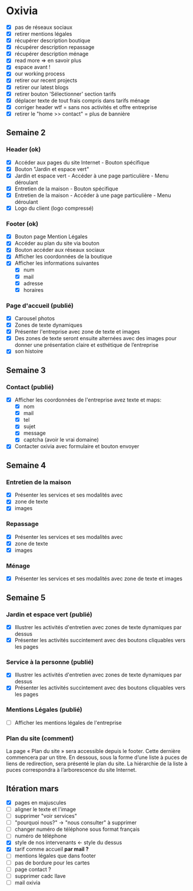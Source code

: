 # Oxivia

- [x] pas de réseaux sociaux
- [x] retirer mentions légales
- [x] récupérer description boutique
- [x] récupérer description repassage
- [x] récupérer description ménage
- [x] read more => en savoir plus
- [x] espace avant !
- [x] our working process
- [x] retirer our recent projects
- [x] retirer our latest blogs
- [x] retirer bouton 'Sélectionner' section tarifs
- [x] déplacer texte de tout frais compris dans tarifs ménage
- [x] corriger header wtf = sans nos activités et offre entreprise
- [x] retirer le "home >> contact" = plus de bannière

## Semaine 2
### Header (ok)
- [x] Accéder aux pages du site Internet - Bouton spécifique
- [x] Bouton "Jardin et espace vert"
- [x] Jardin et espace vert - Accéder à une page particulière - Menu déroulant
- [x] Entretien de la maison - Bouton spécifique
- [x] Entretien de la maison - Accéder à une page particulière - Menu déroulant
- [x] Logo du client (logo compressé)

### Footer (ok)
- [x] Bouton page Mention Légales
- [x] Accéder au plan du site via bouton
- [x] Bouton accéder aux réseaux sociaux
- [x] Afficher les coordonnées de la boutique
- [x] Afficher les informations suivantes
	- [x] num
	- [x] mail
	- [x] adresse
    - [x] horaires

### Page d'accueil (publié)
- [x] Carousel photos
- [x] Zones de texte dynamiques
- [x] Présenter l'entreprise avec zone de texte et images
- [x] Des zones de texte seront ensuite alternées avec des images pour donner une présentation claire et esthétique de l’entreprise 
- [x] son histoire

## Semaine 3
### Contact (publié)
- [x] Afficher les coordonnées de l'entreprise avez texte et maps:
	- [x] nom
	- [x] mail
	- [x] tel
	- [x] sujet
	- [x] message
    - [x] captcha (avoir le vrai domaine)
- [x] Contacter oxivia avec formulaire et bouton envoyer

## Semaine 4
### Entretien de la maison
- [x] Présenter les services et ses modalités avec
- [x] zone de texte
- [x] images

### Repassage
- [x] Présenter les services et ses modalités avec
- [x] zone de texte 
- [x] images

### Ménage
- [x] Présenter les services et ses modalités avec zone de texte et images

## Semaine 5
### Jardin et espace vert (publié)
- [x] Illustrer les activités d'entretien avec zones de texte dynamiques par dessus
- [x] Présenter les activités succintement avec des boutons cliquables vers les pages

### Service à la personne (publié)
- [x] Illustrer les activités d'entretien avec zones de texte dynamiques par dessus
- [x] Présenter les activités succintement avec des boutons cliquables vers les pages

### Mentions Légales (publié)
- [ ] Afficher les mentions légales de l'entreprise

### Plan du site (comment)
La page « Plan du site » sera accessible depuis le footer. Cette dernière commencera par un titre. En dessous, sous la forme d’une liste à puces de liens de redirection, sera présenté le plan du site. La hiérarchie de la liste à puces correspondra à l’arborescence du site Internet.

## Itération mars
- [x] pages en majuscules
- [ ] aligner le texte et l'image
- [ ] supprimer "voir services"
- [ ] "pourquoi nous?" -> "nous consulter" à supprimer
- [ ] changer numéro de téléphone sous format français
- [ ] numéro de téléphone
- [x] style de nos intervenants <- style du dessus
- [x] tarif comme accueil **par mail ?**
- [ ] mentions légales que dans footer
- [ ] pas de bordure pour les cartes
- [ ] page contact  ?
- [ ] supprimer cadc llave
- [ ] mail oxivia
